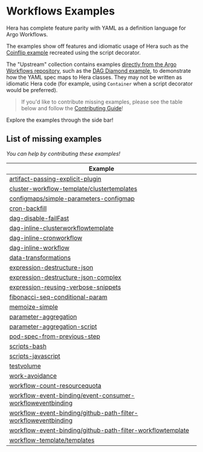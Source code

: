 # Workflows Examples

Hera has complete feature parity with YAML as a definition language for Argo Workflows.

The examples show off features and idiomatic usage of Hera such as the
[Coinflip example](workflows/scripts/coinflip.md) recreated using the script decorator.

The "Upstream" collection contains examples
[directly from the Argo Workflows repository](https://github.com/argoproj/argo-workflows/tree/6e97c7d/examples), such as
the [DAG Diamond example](workflows/upstream/dag_diamond.md), to demonstrate how the YAML spec maps to Hera classes.
They may not be written as idiomatic Hera code (for example, using `Container` when a script decorator would be
preferred).

> If you'd like to contribute missing examples, please see the table below and follow the
> [Contributing Guide](../CONTRIBUTING.md)!

Explore the examples through the side bar!

## List of **missing** examples

*You can help by contributing these examples!*

| Example |
|---------|
| [artifact-passing-explicit-plugin](https://github.com/argoproj/argo-workflows/blob/main/examples/artifact-passing-explicit-plugin.yaml) |
| [cluster-workflow-template/clustertemplates](https://github.com/argoproj/argo-workflows/blob/main/examples/cluster-workflow-template/clustertemplates.yaml) |
| [configmaps/simple-parameters-configmap](https://github.com/argoproj/argo-workflows/blob/main/examples/configmaps/simple-parameters-configmap.yaml) |
| [cron-backfill](https://github.com/argoproj/argo-workflows/blob/main/examples/cron-backfill.yaml) |
| [dag-disable-failFast](https://github.com/argoproj/argo-workflows/blob/main/examples/dag-disable-failFast.yaml) |
| [dag-inline-clusterworkflowtemplate](https://github.com/argoproj/argo-workflows/blob/main/examples/dag-inline-clusterworkflowtemplate.yaml) |
| [dag-inline-cronworkflow](https://github.com/argoproj/argo-workflows/blob/main/examples/dag-inline-cronworkflow.yaml) |
| [dag-inline-workflow](https://github.com/argoproj/argo-workflows/blob/main/examples/dag-inline-workflow.yaml) |
| [data-transformations](https://github.com/argoproj/argo-workflows/blob/main/examples/data-transformations.yaml) |
| [expression-destructure-json](https://github.com/argoproj/argo-workflows/blob/main/examples/expression-destructure-json.yaml) |
| [expression-destructure-json-complex](https://github.com/argoproj/argo-workflows/blob/main/examples/expression-destructure-json-complex.yaml) |
| [expression-reusing-verbose-snippets](https://github.com/argoproj/argo-workflows/blob/main/examples/expression-reusing-verbose-snippets.yaml) |
| [fibonacci-seq-conditional-param](https://github.com/argoproj/argo-workflows/blob/main/examples/fibonacci-seq-conditional-param.yaml) |
| [memoize-simple](https://github.com/argoproj/argo-workflows/blob/main/examples/memoize-simple.yaml) |
| [parameter-aggregation](https://github.com/argoproj/argo-workflows/blob/main/examples/parameter-aggregation.yaml) |
| [parameter-aggregation-script](https://github.com/argoproj/argo-workflows/blob/main/examples/parameter-aggregation-script.yaml) |
| [pod-spec-from-previous-step](https://github.com/argoproj/argo-workflows/blob/main/examples/pod-spec-from-previous-step.yaml) |
| [scripts-bash](https://github.com/argoproj/argo-workflows/blob/main/examples/scripts-bash.yaml) |
| [scripts-javascript](https://github.com/argoproj/argo-workflows/blob/main/examples/scripts-javascript.yaml) |
| [testvolume](https://github.com/argoproj/argo-workflows/blob/main/examples/testvolume.yaml) |
| [work-avoidance](https://github.com/argoproj/argo-workflows/blob/main/examples/work-avoidance.yaml) |
| [workflow-count-resourcequota](https://github.com/argoproj/argo-workflows/blob/main/examples/workflow-count-resourcequota.yaml) |
| [workflow-event-binding/event-consumer-workfloweventbinding](https://github.com/argoproj/argo-workflows/blob/main/examples/workflow-event-binding/event-consumer-workfloweventbinding.yaml) |
| [workflow-event-binding/github-path-filter-workfloweventbinding](https://github.com/argoproj/argo-workflows/blob/main/examples/workflow-event-binding/github-path-filter-workfloweventbinding.yaml) |
| [workflow-event-binding/github-path-filter-workflowtemplate](https://github.com/argoproj/argo-workflows/blob/main/examples/workflow-event-binding/github-path-filter-workflowtemplate.yaml) |
| [workflow-template/templates](https://github.com/argoproj/argo-workflows/blob/main/examples/workflow-template/templates.yaml) |
